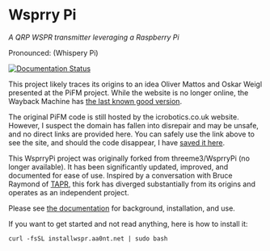 # Wsprry Pi
*A QRP WSPR transmitter leveraging a Raspberry Pi*

Pronounced: (Whispery Pi)

[![Documentation Status](https://readthedocs.org/projects/wsprry-pi/badge/?version=latest)](https://wsprry-pi.readthedocs.io/en/latest/?badge=latest)

This project likely traces its origins to an idea Oliver Mattos and Oskar Weigl presented at the PiFM project. While the website is no longer online, the Wayback Machine has [the last known good version]( http://web.archive.org/web/20131016184311/http://www.icrobotics.co.uk/wiki/index.php/Turning_the_Raspberry_Pi_Into_an_FM_Transmitter).

The original PiFM code is still hosted by the icrobotics.co.uk website. However, I suspect the domain has fallen into disrepair and may be unsafe, and no direct links are provided here. You can safely use the link above to see the site, and should the code disappear, I have [saved it here](./historical/pifm.tar.gz).

This WsprryPi project was originally forked from threeme3/WsprryPi (no longer available). It has been significantly updated, improved, and documented for ease of use.   Inspired by a conversation with Bruce Raymond of [TAPR](https://tapr.org/), this fork has diverged substantially from its origins and operates as an independent project.

Please see [the documentation](https://wsprry-pi.readthedocs.io/en/latest/) for background, installation, and use.

If you want to get started and not read anything, here is how to install it:

```
curl -fsSL installwspr.aa0nt.net | sudo bash
```
